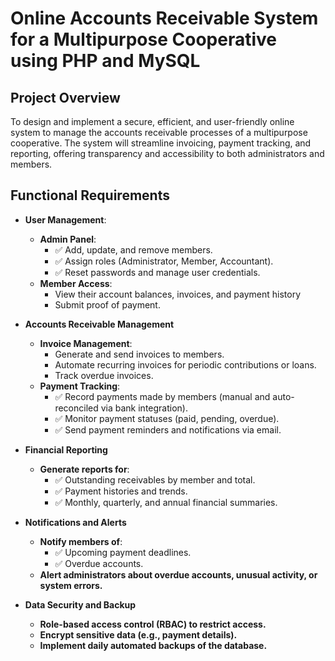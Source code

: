 # Online Accounts Receivable System for a Multipurpose Cooperative using PHP and MySQL

## Project Overview

To design and implement a secure, efficient, and user-friendly online system to
manage the accounts receivable processes of a multipurpose cooperative. The system
will streamline invoicing, payment tracking, and reporting, offering transparency and
accessibility to both administrators and members.

## Functional Requirements

- **User Management**:

  - **Admin Panel**:
    - ✅ Add, update, and remove members.
    - ✅ Assign roles (Administrator, Member, Accountant).
    - ✅ Reset passwords and manage user credentials.
  - **Member Access**:
    - View their account balances, invoices, and payment history
    - Submit proof of payment.

- **Accounts Receivable Management**

  - **Invoice Management**:
    - Generate and send invoices to members.
    - Automate recurring invoices for periodic contributions or loans.
    - Track overdue invoices.
  - **Payment Tracking**:
    - ✅ Record payments made by members (manual and auto-reconciled via bank integration).
    - ✅ Monitor payment statuses (paid, pending, overdue).
    - ✅ Send payment reminders and notifications via email.

- **Financial Reporting**

  - **Generate reports for**:
    - ✅ Outstanding receivables by member and total.
    - ✅ Payment histories and trends.
    - ✅ Monthly, quarterly, and annual financial summaries.

- **Notifications and Alerts**

  - **Notify members of**:
    - ✅ Upcoming payment deadlines.
    - ✅ Overdue accounts.
  - **Alert administrators about overdue accounts, unusual activity, or system errors.**

- **Data Security and Backup**
  - **Role-based access control (RBAC) to restrict access.**
  - **Encrypt sensitive data (e.g., payment details).**
  - **Implement daily automated backups of the database.**
